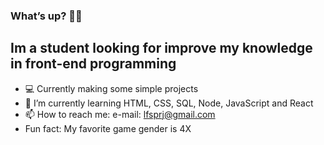 ### What’s up? 🙋‍♂️

## Im a student looking for improve my knowledge in front-end programming


- 💻 Currently making some simple projects
- 🌱 I’m currently learning HTML, CSS, SQL, Node, JavaScript and React
- 📫 How to reach me: e-mail: lfsprj@gmail.com
- Fun fact: My favorite game gender is 4X

